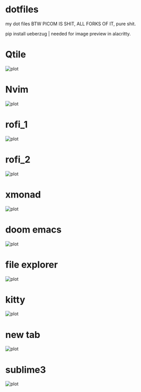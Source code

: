 # dotfiles
my dot files
BTW PICOM IS SHIT, ALL FORKS OF IT, pure shit.


pip install ueberzug | needed for image preview in alacritty.
# Qtile
![plot](./images/qtile.png)


# Nvim

![plot](./images/nvim.png)

# rofi_1
![plot](./images/rofi_1.png)

# rofi_2
![plot](./images/rofi_2.png)

# xmonad
![plot](./images/xmonad/xmonad.png)

# doom emacs
![plot](./images/xmonad/doom.png)

# file explorer
![plot](./images/xmonad/fileexp.png)

# kitty
![plot](./images/xmonad/kitty.png)

# new tab
![plot](./images/xmonad/newtab.png)

# sublime3 
![plot](./images/xmonad/subl3.png)






